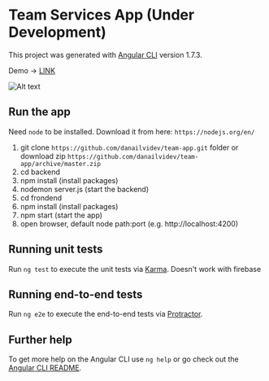 # Team Services App (Under Development)

This project was generated with [Angular CLI](https://github.com/angular/angular-cli) version 1.7.3.

Demo -> [LINK](https://webadventure.org/team-app)

![Alt text](https://webadventure.org/team-app/team-app.jpg?raw=true "Sample")

## Run the app

Need `node` to be installed. Download it from here: `https://nodejs.org/en/`
1. git clone `https://github.com/danailvidev/team-app.git` folder or download zip `https://github.com/danailvidev/team-app/archive/master.zip`
2. cd backend 
3. npm install (install packages)
4. nodemon server.js (start the backend)
5. cd frondend
6. npm install (install packages)
7. npm start (start the app)
8. open browser, default node path:port (e.g. http://localhost:4200)

## Running unit tests

Run `ng test` to execute the unit tests via [Karma](https://karma-runner.github.io).
Doesn't work with firebase

## Running end-to-end tests

Run `ng e2e` to execute the end-to-end tests via [Protractor](http://www.protractortest.org/).

## Further help

To get more help on the Angular CLI use `ng help` or go check out the [Angular CLI README](https://github.com/angular/angular-cli/blob/master/README.md).
